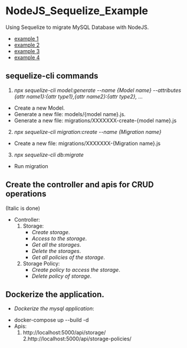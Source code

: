 # NodeJS_Sequelize_Example
Using Sequelize to migrate MySQL Database with NodeJS.
- [example 1](https://dev.to/adefam/create-update-add-and-delete-sequelize-migration-eoa)
- [example 2](https://dev.to/nedsoft/add-new-fields-to-existing-sequelize-migration-3527)
- [example 3](https://sequelize.org/docs/v6/other-topics/migrations/)
- [example 4](https://medium.com/@andrewoons/how-to-define-sequelize-associations-using-migrations-de4333bf75a7)

## sequelize-cli commands
1. _npx sequelize-cli model:generate --name {Model name} --attributes {attr name1}:{attr type1},{attr name2}:{attr type2}, ..._
- Create a new Model. 
- Generate a new file: models/{model name}.js.
- Generate a new file: migrations/XXXXXXX-create-{model name}.js

2. _npx sequelize-cli migration:create --name {Migration name}_
- Create a new file: migrations/XXXXXXX-{Migration name}.js

3. _npx sequelize-cli db:migrate_
- Run migration

## Create the controller and apis for CRUD operations
(Italic is done)
- Controller:
    1. Storage:
        + _Create storage_.
        + _Access to the storage_.
        + _Get all the storages_.
        + _Delete the storages_.
        + _Get all policies of the storage_.
    2. Storage Policy:
        + _Create policy to access the storage_.
        + _Delete policy of storage_.
## Dockerize the application.
- _Dockerize the mysql application_:
+ docker-compose up --build -d
+ Apis:
    1. http://localhost:5000/api/storage/
    2.http://localhost:5000/api/storage-policies/ 